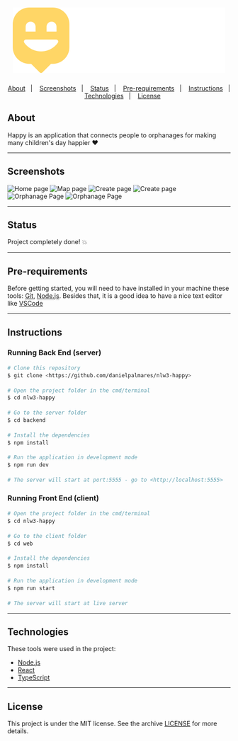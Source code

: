 <h1 align="center">
    <img alt="Happy" title="Happy" src=".github/logo.svg" />
</h1>

<p align="center">
  <a href="#about">About</a>&nbsp;&nbsp;&nbsp;|&nbsp;&nbsp;&nbsp;
  <a href="#screenshots">Screenshots</a>&nbsp;&nbsp;&nbsp;|&nbsp;&nbsp;&nbsp;
  <a href="#status">Status</a>&nbsp;&nbsp;&nbsp;|&nbsp;&nbsp;&nbsp;
  <a href="#pre-requirements">Pre-requirements</a>&nbsp;&nbsp;&nbsp;|&nbsp;&nbsp;&nbsp;
  <a href="#instructions">Instructions</a>&nbsp;&nbsp;&nbsp;|&nbsp;&nbsp;&nbsp;
  <a href="#technologies">Technologies</a>&nbsp;&nbsp;&nbsp;|&nbsp;&nbsp;&nbsp;
  <a href="#license">License</a>
</p>

## About

Happy is an application that connects people to orphanages for making many children's day happier :heart:

---

## Screenshots

![Home page](https://github.com/danielpalmares/nlw3-happy/blob/main/.github/pagina-inicio.PNG)
![Map page](https://github.com/danielpalmares/nlw3-happy/blob/main/.github/pagina-escolha.PNG)
![Create page](https://github.com/danielpalmares/nlw3-happy/blob/main/.github/pagina-criacao.PNG)
![Create page](https://github.com/danielpalmares/nlw3-happy/blob/main/.github/pagina-criacao-2.PNG)
![Orphanage Page](https://github.com/danielpalmares/nlw3-happy/blob/main/.github/pagina-orfanato.PNG)
![Orphanage Page](https://github.com/danielpalmares/nlw3-happy/blob/main/.github/pagina-orfanato-2.PNG)

---

## Status

Project completely done! :boom:

---

## Pre-requirements

Before getting started, you will need to have installed in your machine these tools: 
[Git](https://git-scm.com), [Node.js](https://nodejs.org/en/). 
Besides that, it is a good idea to have a nice text editor like [VSCode](https://code.visualstudio.com/)

---

## Instructions

### Running Back End (server)

```bash
# Clone this repository
$ git clone <https://github.com/danielpalmares/nlw3-happy>

# Open the project folder in the cmd/terminal
$ cd nlw3-happy

# Go to the server folder
$ cd backend

# Install the dependencies
$ npm install

# Run the application in development mode
$ npm run dev

# The server will start at port:5555 - go to <http://localhost:5555>

```

### Running Front End (client)

```bash
# Open the project folder in the cmd/terminal
$ cd nlw3-happy

# Go to the client folder
$ cd web

# Install the dependencies
$ npm install

# Run the application in development mode
$ npm run start

# The server will start at live server

```

---

## Technologies

These tools were used in the project:

- [Node.js](https://nodejs.org/en/)
- [React](https://pt-br.reactjs.org/)
- [TypeScript](https://www.typescriptlang.org/)

---

## License

This project is under the MIT license. See the archive [LICENSE](https://github.com/danielpalmares/nlw3-happy/blob/main/LICENSE) for more details.
